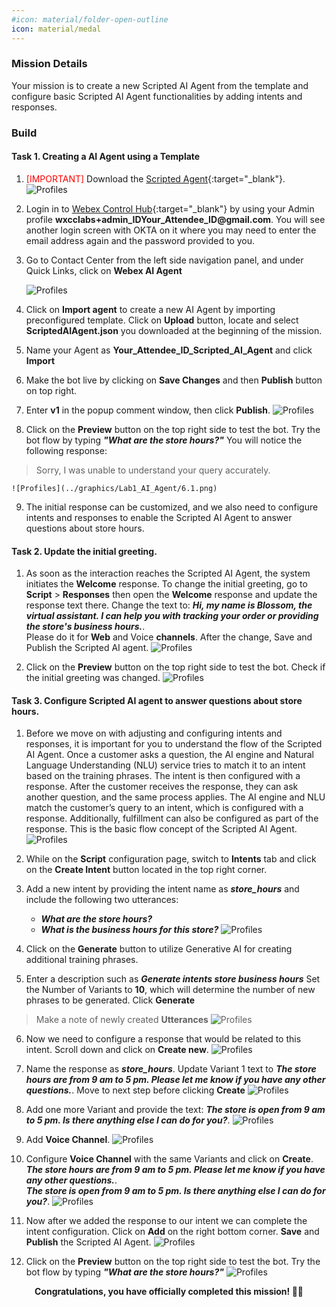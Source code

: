 ```yaml
---
#icon: material/folder-open-outline
icon: material/medal
---
```



### Mission Details

Your mission is to create a new Scripted AI Agent from the template and configure basic Scripted AI Agent functionalities by adding intents and responses.

### Build

#### Task 1. Creating a AI Agent using a Template

1. <span style="color: red;">[IMPORTANT]</span> Download the [Scripted Agent](https://drive.google.com/file/d/1HjXCeIJ4TkcW8XOIHePVKa6pVi6Lw2sO/view?usp=sharing){:target="_blank"}.
    ![Profiles](../graphics/Lab1_AI_Agent/6.91.png) 

2. Login in to [Webex Control Hub](https://admin.webex.com){:target="_blank"} by using your Admin profile **wxcclabs+admin_ID<span class="attendee-id-placeholder">Your_Attendee_ID</span>@gmail.com**. You will see another login screen with OKTA on it where you may need to enter the email address again and the password provided to you.

3. Go to Contact Center from the left side navigation panel, and under Quick Links, click on **Webex AI Agent**

    ![Profiles](../graphics/AI_Track/AI_Scripted_OpenWebexAI.gif)  

4. Click on **Import agent** to create a new AI Agent by importing preconfigured template. Click on **Upload** button, locate and select **ScriptedAIAgent.json** you downloaded at the beginning of the mission.
5. Name your Agent as **<span class="attendee-id-container"><span class="attendee-id-placeholder" data-suffix="_Scripted_AI_Agent">Your_Attendee_ID</span>_Scripted_AI_Agent<span class="copy" title="Click to copy!"></span></span>** and click **Import**
6. Make the bot live by clicking on **Save Changes** and then **Publish** button on top right.
7. Enter **v1** in the popup comment window, then click **Publish**.
    ![Profiles](../graphics/Lab1_AI_Agent/5.1.gif)

8. Click on the **Preview** button on the top right side to test the bot. Try the bot flow by typing ***"What are the store hours?"***<span class="copy-static" title="Click to copy!" data-copy-text="What are the store hours?"><span class="copy"></span></span>
You will notice the following response: 
>Sorry, I was unable to understand your query accurately.
    
    ![Profiles](../graphics/Lab1_AI_Agent/6.1.png) 

9. The initial response can be customized, and we also need to configure intents and responses to enable the Scripted AI Agent to answer questions about store hours.

#### Task 2. Update the initial greeting.  

1. As soon as the interaction reaches the Scripted AI Agent, the system initiates the **Welcome** response. To change the initial greeting, go to **Script** > **Responses** then open the **Welcome** response and update the response text there. Change the text to: ***Hi, my name is Blossom, the virtual assistant. I can help you with tracking your order or providing the store's business hours.***<span class="copy-static" title="Click to copy!" data-copy-text="Hi, my name is Blossom, the virtual assistant. I can help you with tracking your order or providing the store's business hours."><span class="copy"></span></span>. </br>
Please do it for **Web** and Voice **channels**. After the change, Save and Publish the Scripted AI agent. 
    ![Profiles](../graphics/Lab1_AI_Agent/6.3.gif) 

2. Click on the **Preview** button on the top right side to test the bot. Check if the initial greeting was changed. 
    ![Profiles](../graphics/Lab1_AI_Agent/6.4.png) 

#### Task 3. Configure Scripted AI agent to answer questions about store hours. 

1. Before we move on with adjusting and configuring intents and responses, it is important for you to understand the flow of the Scripted AI Agent. Once a customer asks a question, the AI engine and Natural Language Understanding (NLU) service tries to match it to an intent based on the training phrases. The intent is then configured with a response. After the customer receives the response, they can ask another question, and the same process applies. The AI engine and NLU match the customer’s query to an intent, which is configured with a response. Additionally, fulfillment can also be configured as part of the response. This is the basic flow concept of the Scripted AI Agent.
    ![Profiles](../graphics/Lab1_AI_Agent/6.2.jpg) 

2. While on the **Script** configuration page, switch to **Intents** tab and click on the **Create Intent** button located in the top right corner.
3. Add a new intent by providing the intent name as ***store_hours***<span class="copy-static" title="Click to copy!" data-copy-text="store_hours"><span class="copy"></span></span> and include the following two utterances:

    - ***What are the store hours?***<span class="copy-static" title="Click to copy!" data-copy-text="What are the store hours?"><span class="copy"></span></span>
    - ***What is the business hours for this store?***<span class="copy-static" title="Click to copy!" data-copy-text="What is the business hours for this store?"><span class="copy"></span></span>
    ![Profiles](../graphics/Lab1_AI_Agent/6.3.gif) 

4. Click on the **Generate** button to utilize Generative AI for creating additional training phrases.

5. Enter a description such as ***Generate intents store business hours***<span class="copy-static" title="Click to copy!" data-copy-text="Generate intents store business hours"><span class="copy"></span></span> Set the Number of Variants to **10**, which will determine the number of new phrases to be generated. Click **Generate**
> Make a note of newly created **Utterances**
    ![Profiles](../graphics/Lab1_AI_Agent/6.5.gif) 

6. Now we need to configure a response that would be related to this intent. Scroll down and click on **Create new**.
    ![Profiles](../graphics/Lab1_AI_Agent/6.6.gif) 

7. Name the response as ***store_hours***<span class="copy-static" title="Click to copy!" data-copy-text="store_hours"><span class="copy"></span></span>. Update Variant 1 text to ***The store hours are from 9 am to 5 pm. Please let me know if you have any other questions.***<span class="copy-static" title="Click to copy!" data-copy-text="The store hours are from 9 am to 5 pm. Please let me know if you have any other questions."><span class="copy"></span></span>.
Move to next step before clicking **Create**
    ![Profiles](../graphics/Lab1_AI_Agent/6.7.gif) 

8. Add one more Variant and provide the text: ***The store is open from 9 am to 5 pm. Is there anything else I can do for you?***<span class="copy-static" title="Click to copy!" data-copy-text="The store is open from 9 am to 5 pm. Is there anything else I can do for you?"><span class="copy"></span></span>.
    ![Profiles](../graphics/Lab1_AI_Agent/6.8.gif) 

9. Add **Voice Channel**.
    ![Profiles](../graphics/Lab1_AI_Agent/6.9.gif) 

10. Configure **Voice Channel** with the same Variants and click on **Create**. </br>
***The store hours are from 9 am to 5 pm. Please let me know if you have any other questions.***<span class="copy-static" title="Click to copy!" data-copy-text="The store hours are from 9 am to 5 pm. Please let me know if you have any other questions."><span class="copy"></span></span>.</br>
***The store is open from 9 am to 5 pm. Is there anything else I can do for you?***<span class="copy-static" title="Click to copy!" data-copy-text="The store is open from 9 am to 5 pm. Is there anything else I can do for you?"><span class="copy"></span></span>.
    ![Profiles](../graphics/Lab1_AI_Agent/6.10.gif) 

11. Now after we added the response to our intent we can complete the intent configuration. Click on **Add** on the right bottom corner. **Save** and **Publish** the Scripted AI Agent. 
    ![Profiles](../graphics/Lab1_AI_Agent/6.11.gif) 


12. Click on the **Preview** button on the top right side to test the bot. Try the bot flow by typing ***"What are the store hours?"***<span class="copy-static" title="Click to copy!" data-copy-text="What are the store hours?"><span class="copy"></span></span>
    ![Profiles](../graphics/Lab1_AI_Agent/6.12.png) 

<p style="text-align:center"><strong>Congratulations, you have officially completed this mission! 🎉🎉 </strong></p>


